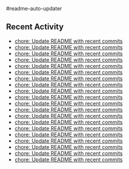 #readme-auto-updater

## Recent Activity
<!-- LATEST_COMMITS:START -->
- [chore: Update README with recent commits](https://github.com/NEO1717/readme-auto-updater/commit/0d11e7006c191b1869a6fbd1722bc3d6c251f647)
- [chore: Update README with recent commits](https://github.com/NEO1717/readme-auto-updater/commit/902ca23da7e82b1863b801a3e8057c23c746d3fe)
- [chore: Update README with recent commits](https://github.com/NEO1717/readme-auto-updater/commit/debcad8df9b8893693d0f2f6cc5a86cd08e548b9)
- [chore: Update README with recent commits](https://github.com/NEO1717/readme-auto-updater/commit/238454bc1a5c256c6acbe88b7d02e861d0f797f9)
- [chore: Update README with recent commits](https://github.com/NEO1717/readme-auto-updater/commit/055500d12e80fba76a7a115270afe93ded682cbf)
- [chore: Update README with recent commits](https://github.com/NEO1717/readme-auto-updater/commit/4b7b630649bc4a96f5dab4891a926541eabeacba)
- [chore: Update README with recent commits](https://github.com/NEO1717/readme-auto-updater/commit/0c7dc232e66b62acfcbe92df4ea3d179228591f6)
- [chore: Update README with recent commits](https://github.com/NEO1717/readme-auto-updater/commit/7cc8acc84793750df10810bd716661a27c3fe0b3)
- [chore: Update README with recent commits](https://github.com/NEO1717/readme-auto-updater/commit/5b86cac3784db4984c5b29b50093d3d9fff82dd7)
- [chore: Update README with recent commits](https://github.com/NEO1717/readme-auto-updater/commit/6edc86bbba9a2ddb593c5df34491297fff7b6261)
- [chore: Update README with recent commits](https://github.com/NEO1717/readme-auto-updater/commit/399442e089391bf553698b225bb948654a8e89cd)
- [chore: Update README with recent commits](https://github.com/NEO1717/readme-auto-updater/commit/5c7dcf9825d4fe024e4d69b9743b58f825437355)
- [chore: Update README with recent commits](https://github.com/NEO1717/readme-auto-updater/commit/3dd98264407eec1f67ad5409d025e2a66c821e4e)
- [chore: Update README with recent commits](https://github.com/NEO1717/readme-auto-updater/commit/73d06ca50be09303a3892c074a54e42de0a8b89e)
- [chore: Update README with recent commits](https://github.com/NEO1717/readme-auto-updater/commit/b90800089c4f775fde2f8a57c9db0bcb6dc021d8)
- [chore: Update README with recent commits](https://github.com/NEO1717/readme-auto-updater/commit/609e794a7ac521b65b059d601a81a2af1aab95ec)
- [chore: Update README with recent commits](https://github.com/NEO1717/readme-auto-updater/commit/96ec428f2bd717cd8e7ccc3eb8d81fcb0a345051)
- [chore: Update README with recent commits](https://github.com/NEO1717/readme-auto-updater/commit/01c9e32bc4296fb69f79038280bcc09a46b4b83a)
- [chore: Update README with recent commits](https://github.com/NEO1717/readme-auto-updater/commit/4e8c7628474b89ac8086c8b2550b17fc0a385187)
- [chore: Update README with recent commits](https://github.com/NEO1717/readme-auto-updater/commit/0f0c0bf13d797b65a64176517b0e5dd5744411a5)
<!-- LATEST_COMMITS:END -->

